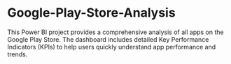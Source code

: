 # Google-Play-Store-Analysis
This Power BI project provides a comprehensive analysis of all apps on the Google Play Store. The dashboard includes detailed Key Performance Indicators (KPIs) to help users quickly understand app performance and trends.
